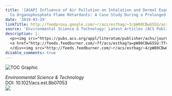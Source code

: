 ```yaml
---
title: '[ASAP] Influence of Air Pollution on Inhalation and Dermal Exposure of Human
  to Organophosphate Flame Retardants: A Case Study During a Prolonged Haze Episode'
date: '2019-03-19'
linkTitle: http://feedproxy.google.com/~r/acs/esthag/~3/pW80CBwGSSU/acs.est.8b07053
source: 'Environmental Science & Technology: Latest Articles (ACS Publications)'
description: |-
  <p><img src="https://pubs.acs.org/appl/literatum/publisher/achs/journals/content/esthag/0/esthag.ahead-of-print/acs.est.8b07053/20190319/images/medium/es-2018-07053c_0005.gif" alt="TOC Graphic"/></p><div><cite>Environmental Science & Technology</cite></div><div>DOI: 10.1021/acs.est.8b07053</div><div class="feedflare">
  <a href="http://feeds.feedburner.com/~ff/acs/esthag?a=pW80CBwGSSU:TfrZ3JFyGO4:yIl2AUoC8zA"><img src="http://feeds.feedburner.com/~ff/acs/esthag?d=yIl2AUoC8zA" border="0"></img></a>
  </div><img src="http://feeds.feedburner.com/~r/acs/esthag/~4/pW80CBwGSSU" height="1" width="1" ...
disable_comments: true
---
```

<p><img src="https://pubs.acs.org/appl/literatum/publisher/achs/journals/content/esthag/0/esthag.ahead-of-print/acs.est.8b07053/20190319/images/medium/es-2018-07053c_0005.gif" alt="TOC Graphic"/></p><div><cite>Environmental Science & Technology</cite></div><div>DOI: 10.1021/acs.est.8b07053</div><div class="feedflare">
<a href="http://feeds.feedburner.com/~ff/acs/esthag?a=pW80CBwGSSU:TfrZ3JFyGO4:yIl2AUoC8zA"><img src="http://feeds.feedburner.com/~ff/acs/esthag?d=yIl2AUoC8zA" border="0"></img></a>
</div><img src="http://feeds.feedburner.com/~r/acs/esthag/~4/pW80CBwGSSU" height="1" width="1" ...